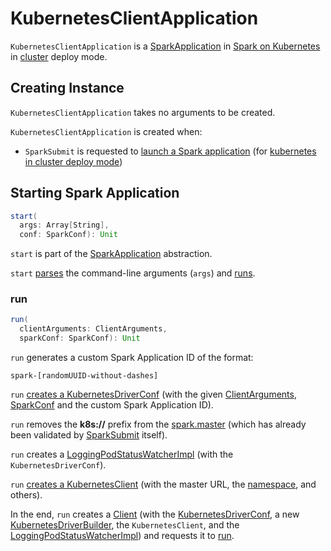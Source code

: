 # KubernetesClientApplication

`KubernetesClientApplication` is a [SparkApplication](../tools/SparkApplication.md) in [Spark on Kubernetes](index.md) in [cluster](../tools/SparkSubmit.md#KubernetesClientApplication) deploy mode.

## Creating Instance

`KubernetesClientApplication` takes no arguments to be created.

`KubernetesClientApplication` is created when:

* `SparkSubmit` is requested to [launch a Spark application](../tools/SparkSubmit.md#runMain) (for [kubernetes in cluster deploy mode](../tools/SparkSubmit.md#KubernetesClientApplication))

## <span id="start"> Starting Spark Application

```scala
start(
  args: Array[String],
  conf: SparkConf): Unit
```

`start` is part of the [SparkApplication](../tools/SparkApplication.md#start) abstraction.

`start` [parses](ClientArguments.md#fromCommandLineArgs) the command-line arguments (`args`) and [runs](#run).

### <span id="run"> run

```scala
run(
  clientArguments: ClientArguments,
  sparkConf: SparkConf): Unit
```

`run` generates a custom Spark Application ID of the format:

```text
spark-[randomUUID-without-dashes]
```

`run` [creates a KubernetesDriverConf](KubernetesConf.md#createDriverConf) (with the given [ClientArguments](ClientArguments.md), [SparkConf](../SparkConf.md) and the custom Spark Application ID).

`run` removes the **k8s://** prefix from the [spark.master](../configuration-properties.md#spark.master) (which has already been validated by [SparkSubmit](../tools/SparkSubmit.md) itself).

`run` creates a [LoggingPodStatusWatcherImpl](LoggingPodStatusWatcherImpl.md) (with the `KubernetesDriverConf`).

`run` [creates a KubernetesClient](SparkKubernetesClientFactory.md#createKubernetesClient) (with the master URL, the [namespace](KubernetesConf.md#namespace), and others).

In the end, `run` creates a [Client](Client.md) (with the [KubernetesDriverConf](KubernetesDriverConf.md), a new [KubernetesDriverBuilder](KubernetesDriverBuilder.md), the `KubernetesClient`, and the [LoggingPodStatusWatcherImpl](LoggingPodStatusWatcherImpl.md)) and requests it to [run](Client.md#run).
